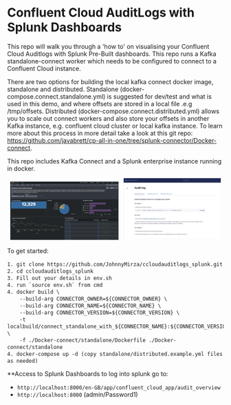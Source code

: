 # Confluent Cloud AuditLogs with Splunk Dashboards
This repo will walk you through a 'how to' on visualising your Confluent Cloud Auditlogs with Splunk Pre-Built dashboards. This repo runs a Kafka standalone-connect worker which needs to be configured to connect to a Confluent Cloud instance.

There are two options for building the local kafka connect docker image, standalone and distributed. Standalone (docker-compose.connect.standalone.yml) is suggested for dev/test and what is used in this demo, and where offsets are stored in a local file .e.g /tmp/offsets. Distributed (docker-compose.connect.distributed.yml) allows you to scale out connect workers and also store your offsets in another Kafka instance, e.g. confluent cloud cluster or local kafka instance. To learn more about this process in more detail take a look at this git repo: https://github.com/javabrett/cp-all-in-one/tree/splunk-connector/Docker-connect.

This repo includes Kafka Connect and a Splunk enterprise instance running in docker.

<p align="center">
   <img src="images/splunk_cc_auditlogs.png" width="50%" height="50%">
   &nbsp;
   <img src="images/cc_auditlogs.png" width="45%" height="45%">
</p>

   
To get started:
```
1. git clone https://github.com/JohnnyMirza/ccloudauditlogs_splunk.git
2. cd ccloudauditlogs_splunk
3. Fill out your details in env.sh
4. run `source env.sh` from cmd
4. docker build \
    --build-arg CONNECTOR_OWNER=${CONNECTOR_OWNER} \
    --build-arg CONNECTOR_NAME=${CONNECTOR_NAME} \
    --build-arg CONNECTOR_VERSION=${CONNECTOR_VERSION} \
    -t localbuild/connect_standalone_with_${CONNECTOR_NAME}:${CONNECTOR_VERSION} \
    -f ./Docker-connect/standalone/Dockerfile ./Docker-connect/standalone
4. docker-compose up -d (copy standalone/distributed.example.yml files as needed)
```

**Access to Splunk Dashboards
to log into splunk go to:
- `http://localhost:8000/en-GB/app/confluent_cloud_app/audit_overview`
- `http://localhost:8000`
(admin/Password1)
